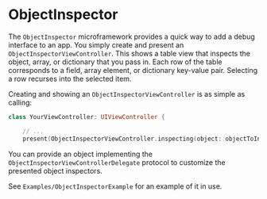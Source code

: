 # ObjectInspector

The `ObjectInspector` microframework provides a quick way to add a debug interface to an app. You simply create and present an `ObjectInspectorViewController`. This shows a table view that inspects the object, array, or dictionary that you pass in. Each row of the table corresponds to a field, array element, or dictionary key-value pair. Selecting a row recurses into the selected item.

Creating and showing an `ObjectInspectorViewController` is as simple as calling:

```swift
class YourViewController: UIViewController {

    // ...
    present(ObjectInspectorViewController.inspecting(object: objectToInspect), animated: true)
```

You can provide an object implementing the `ObjectInspectorViewControllerDelegate` protocol to customize the presented object inspectors.

See `Examples/ObjectInspectorExample` for an example of it in use.

